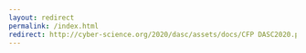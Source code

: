 ```yaml
---
layout: redirect
permalink: /index.html
redirect: http://cyber-science.org/2020/dasc/assets/docs/CFP DASC2020.pdf
---
```

